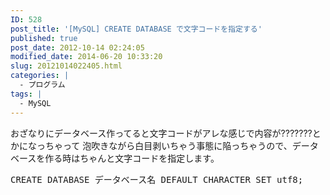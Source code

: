 ```yaml
---
ID: 528
post_title: '[MySQL] CREATE DATABASE で文字コードを指定する'
published: true
post_date: 2012-10-14 02:24:05
modified_date: 2014-06-20 10:33:20
slug: 20121014022405.html
categories: |
  - プログラム
tags: |
  - MySQL
---
```

おざなりにデータベース作ってると文字コードがアレな感じで内容が???????とかになっちゃって
泡吹きながら白目剥いちゃう事態に陥っちゃうので、データベースを作る時はちゃんと文字コードを指定します。

<pre class="prettyprint linenums lang-sql">CREATE DATABASE データベース名 DEFAULT CHARACTER SET utf8;</pre>